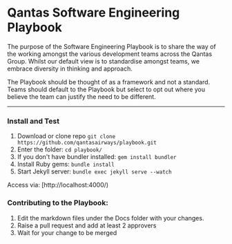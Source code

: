# Qantas Software Engineering Playbook


The purpose of the Software Engineering Playbook is to share the way of
the working amongst the various development teams across the Qantas
Group. Whilst our default view is to standardise amongst teams, we
embrace diversity in thinking and approach.

The Playbook should be thought of as a framework and not a standard.
Teams should default to the Playbook but select to opt out where you
believe the team can justify the need to be different.

---

### Install and Test

1. Download or clone repo `git clone https://github.com/qantasairways/playbook.git`
2. Enter the folder: `cd playbook/`
3. If you don't have bundler installed: `gem install bundler`
3. Install Ruby gems: `bundle install`
4. Start Jekyll server: `bundle exec jekyll serve --watch`

Access via: [http://localhost:4000/)


### Contributing to the Playbook:


1. Edit the markdown files under the Docs folder with your changes. 
2. Raise a pull request and add at least 2 approvers
3. Wait for your change to be merged